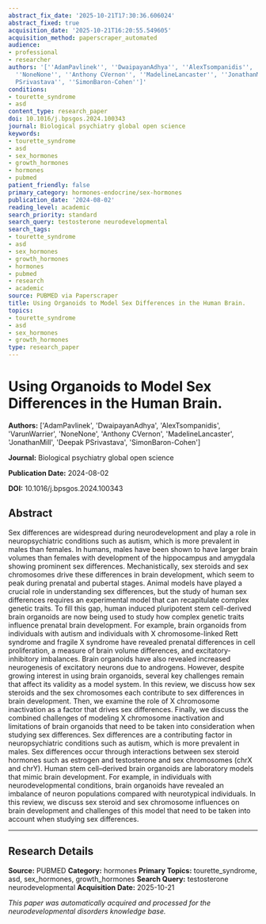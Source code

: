 ```yaml
---
abstract_fix_date: '2025-10-21T17:30:36.606024'
abstract_fixed: true
acquisition_date: '2025-10-21T16:20:55.549605'
acquisition_method: paperscraper_automated
audience:
- professional
- researcher
authors: '[''AdamPavlinek'', ''DwaipayanAdhya'', ''AlexTsompanidis'', ''VarunWarrier'',
  ''NoneNone'', ''Anthony CVernon'', ''MadelineLancaster'', ''JonathanMill'', ''Deepak
  PSrivastava'', ''SimonBaron-Cohen'']'
conditions:
- tourette_syndrome
- asd
content_type: research_paper
doi: 10.1016/j.bpsgos.2024.100343
journal: Biological psychiatry global open science
keywords:
- tourette_syndrome
- asd
- sex_hormones
- growth_hormones
- hormones
- pubmed
patient_friendly: false
primary_category: hormones-endocrine/sex-hormones
publication_date: '2024-08-02'
reading_level: academic
search_priority: standard
search_query: testosterone neurodevelopmental
search_tags:
- tourette_syndrome
- asd
- sex_hormones
- growth_hormones
- hormones
- pubmed
- research
- academic
source: PUBMED via Paperscraper
title: Using Organoids to Model Sex Differences in the Human Brain.
topics:
- tourette_syndrome
- asd
- sex_hormones
- growth_hormones
type: research_paper
---
```


# Using Organoids to Model Sex Differences in the Human Brain.

**Authors:** ['AdamPavlinek', 'DwaipayanAdhya', 'AlexTsompanidis', 'VarunWarrier', 'NoneNone', 'Anthony CVernon', 'MadelineLancaster', 'JonathanMill', 'Deepak PSrivastava', 'SimonBaron-Cohen']

**Journal:** Biological psychiatry global open science

**Publication Date:** 2024-08-02

**DOI:** 10.1016/j.bpsgos.2024.100343

## Abstract

Sex differences are widespread during neurodevelopment and play a role in neuropsychiatric conditions such as autism, which is more prevalent in males than females. In humans, males have been shown to have larger brain volumes than females with development of the hippocampus and amygdala showing prominent sex differences. Mechanistically, sex steroids and sex chromosomes drive these differences in brain development, which seem to peak during prenatal and pubertal stages. Animal models have played a crucial role in understanding sex differences, but the study of human sex differences requires an experimental model that can recapitulate complex genetic traits. To fill this gap, human induced pluripotent stem cell-derived brain organoids are now being used to study how complex genetic traits influence prenatal brain development. For example, brain organoids from individuals with autism and individuals with X chromosome-linked Rett syndrome and fragile X syndrome have revealed prenatal differences in cell proliferation, a measure of brain volume differences, and excitatory-inhibitory imbalances. Brain organoids have also revealed increased neurogenesis of excitatory neurons due to androgens. However, despite growing interest in using brain organoids, several key challenges remain that affect its validity as a model system. In this review, we discuss how sex steroids and the sex chromosomes each contribute to sex differences in brain development. Then, we examine the role of X chromosome inactivation as a factor that drives sex differences. Finally, we discuss the combined challenges of modeling X chromosome inactivation and limitations of brain organoids that need to be taken into consideration when studying sex differences. Sex differences are a contributing factor in neuropsychiatric conditions such as autism, which is more prevalent in males. Sex differences occur through interactions between sex steroid hormones such as estrogen and testosterone and sex chromosomes (chrX and chrY). Human stem cell–derived brain organoids are laboratory models that mimic brain development. For example, in individuals with neurodevelopmental conditions, brain organoids have revealed an imbalance of neuron populations compared with neurotypical individuals. In this review, we discuss sex steroid and sex chromosome influences on brain development and challenges of this model that need to be taken into account when studying sex differences.

---

## Research Details

**Source:** PUBMED
**Category:** hormones
**Primary Topics:** tourette_syndrome, asd, sex_hormones, growth_hormones
**Search Query:** testosterone neurodevelopmental
**Acquisition Date:** 2025-10-21

*This paper was automatically acquired and processed for the neurodevelopmental disorders knowledge base.*
